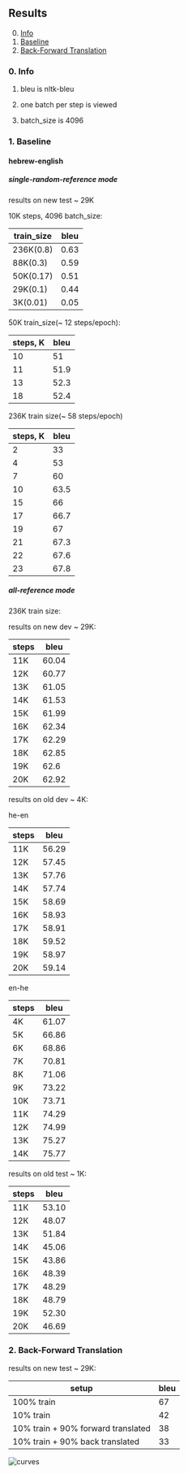 ## Results

0. [Info](#0-info)
1. [Baseline](#1-baseline)
2. [Back-Forward Translation](#2-back-forward-translation)

### 0. Info

1. bleu is nltk-bleu

2. one batch per step is viewed

3. batch_size is 4096

### 1. Baseline

#### hebrew-english

##### single-random-reference mode

results on new test ~ 29K

10K steps, 4096 batch_size:

train_size | bleu
---------- | ----
236K(0.8) | 0.63
88K(0.3) | 0.59
50K(0.17) | 0.51
29K(0.1) | 0.44
3K(0.01) | 0.05


50K train_size(~ 12 steps/epoch):

steps, K | bleu
---------|-----
10 | 51
11 | 51.9
13 | 52.3
18 | 52.4


236K train size(~ 58 steps/epoch)

steps, K | bleu
---------|-----
2 | 33
4 | 53
7 | 60
10 | 63.5
15 | 66
17 | 66.7
19 | 67
21 | 67.3
22 | 67.6
23 | 67.8

##### all-reference mode

236K train size:

results on new dev ~ 29K:

steps | bleu
------|-----
11K | 60.04
12K | 60.77
13K | 61.05
14K | 61.53
15K | 61.99
16K | 62.34
17K | 62.29
18K | 62.85
19K | 62.6
20K | 62.92

results on old dev ~ 4K:

he-en

steps | bleu
------|-----
11K | 56.29
12K | 57.45
13K | 57.76
14K | 57.74
15K | 58.69
16K | 58.93
17K | 58.91
18K | 59.52
19K | 58.97
20K | 59.14


en-he

steps | bleu
------|-----
4K | 61.07
5K | 66.86
6K | 68.86
7K | 70.81
8K | 71.06
9K | 73.22
10K | 73.71
11K | 74.29
12K | 74.99
13K | 75.27
14K | 75.77

results on old test ~ 1K:

steps | bleu
------|-----
11К | 53.10
12К | 48.07
13K | 51.84
14K | 45.06
15K | 43.86
16K | 48.39
17K | 48.29
18K | 48.79
19K | 52.30
20K | 46.69

### 2. Back-Forward Translation


results on new test ~ 29K:

setup | bleu
------|-----
100% train | 67
10% train | 42
10% train + 90% forward translated | 38
10% train + 90% back translated | 33

![curves](https://trello-attachments.s3.amazonaws.com/5a8c674b302a8b5b2f0d9cd8/5aa70addb0e4401313478392/d3badcb53695275879fbcc0000aada3e/forward.back.translate.png)


